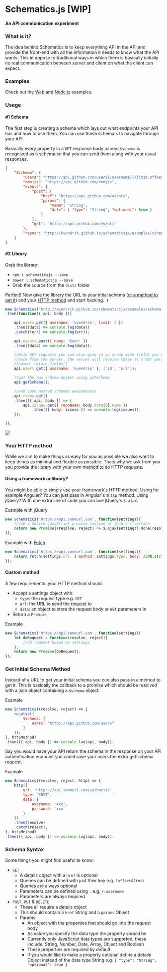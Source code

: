 Schematics.js [WIP]
===================
#### An API communication experiment

### What is it?
The idea behind Schematics is to keep everything API in the API and provide the front-end with all the information it needs to know what the API wants. This in oppose to traditional ways in which there is basically initially no real communication between server and client on what the client can expect.

### Examples
Check out the [Web](https://github.com/kvendrik/schematicsjs/blob/gh-pages/examples/web/index.html) and [Node.js](https://github.com/kvendrik/schematicsjs/blob/gh-pages/examples/node/index.js) examples.

### Usage

#### #1 Schema
The first step is creating a schema which lays out what endpoints your API has and how to use them. You can use these schema's to navigate through your API. 

Basically every property in a `GET` response body named `$schema` is recognized as a schema so that you can send them along with your usual responses.
```json
{
    "$schema": {
        "users": "https://api.github.com/users{/username}{?limit,offset}",
        "emojis": "https://api.github.com/emojis",
        "events": {
            "post": {
                "href": "https://api.github.com/events",
                "params": {
                    "name": "String",
                    "date": { "type": "String", "optional": true }
                }
            },
            "get": "https://api.github.com/events"
        },
        "repos": "http://kvendrik.github.io/schematicsjs/examples/schema-repos.json"
    }
}
```

#### #2 Library
Grab the library:
* `npm i schematicsjs --save`
* `bower i schematicsjs --save`
* Grab the source from the `dist/` folder

Perfect! Now give the library the URL to your intial schema ([or a method to get it](#get-initial-schema-method)) and your [HTTP method](#your-http-method) and start hacking. :)
```javascript
new Schematics('http://kvendrik.github.io/schematicsjs/examples/schema.json', httpMethod)
.then(function({ api, body }){

    api.users.get({ username: 'kvendrik', limit: 5 })
    .then((data) => console.log(data))
    .catch((err) => console.log(err));

    api.events.post({ name: 'Koen' })
    .then((data) => console.log(data));

    //With GET requests you can also give in an array with fields you want 
    //back from the server. The server will receive these as a GET parameter 
    //named `return_fields[]`
    api.users.get({ username: 'kvendrik' }, ['id', 'url']);

    //get the raw schema object using getSchema
    api.getSchema();

    //and some nested schemas awesomeness
    api.repos.get()
    .then(({ api, body }) => {
        api.issues.get({ repoName: body.data[0].name })
            .then(({ body: issues }) => console.log(issues));
    });

});
```

![](http://i.giphy.com/TlQHWni5OwcCs.gif)

### Your HTTP method
While we aim to make things as easy for you as possible we also want to keep things as minimal and flexible as possible. Thats why we ask from you you provide the library with your own method to do HTTP requests.

#### Using a framework or library?
You might be able to simply use your framework's HTTP method. Using for example Angular? You can just pass in Angular's `$http` method. Using jQuery? With one extra line of code you can use jQuery's `$.ajax`.

Example with jQuery
```javascript
new Schematics('https://api.someurl.com', function(settings){
    //use a native JavaScript promise instead of jQuery's version
    return new Promise((resolve, reject) => $.ajax(settings).done(resolve).fail(reject));
});
```

Example with [Fetch](https://github.com/github/fetch)
```javascript
new Schematics('https://api.someurl.com', function(settings){
    return fetch(settings.url, { method: settings.type, body: JSON.stringify(settings.data) })
});
```

#### Custom method
A few requirements: your HTTP method should:
* Accept a settings object with:
    * `type`: the request type e.g. `GET`
    * `url`: the URL to send the request to
    * `data`: an object to store the request body or `GET` parameters in
* Return a `Promise`

Example
```javascript
new Schematics('https://api.someurl.com', function(settings){
    let doRequest = function(resolve, reject){
        //do request based on settings
    };
    return new Promise(doRequest);
});
```

### Get Initial Schema Method
Instead of a URL to get your initial schema you can also pass in a method to get it. This is basically the callback to a promise which should be resolved with a json object containing a `$schema` object.

Example
```javascript
new Schematics((resolve, reject) => {
    resolve({
        $schema: {
            users: "https://api.github.com/users"
        }
    });
}, httpMethod)
.then(({ api, body }) => console.log(api, body));
```

Say you would have your API return the schema in the response on your API authentication endpoint you could save your users the extra get schema request.

Example
```javascript
new Schematics((resolve, reject, http) => {
    http({
        url: 'https://api.someurl.com/authorize',
        type: 'POST',
        data: {
            username: 'xxx',
            password: 'xxx'
        }
    })
    .then(resolve)
    .catch(reject);
}, httpMethod)
.then(({ api, body }) => console.log(api, body));
```

### Schema Syntax
Some things you might find useful to know:

* `GET`
    * A details object with a `href` is optional
    * Queries can be defined with just their key e.g. `?offset&limit`
    * Queries are always optional
    * Parameters can be defined using `:` e.g. `/:username`
    * Parameters are always required
* `POST`, `PUT` & `DELETE`
    * These all require a details object
    * This should contain a `href` String and a `params` Object
    * Params
        * An object with the properties that should go into the request body
        * As value you specify the data type the property should be
        * Currently only JavaScript data types are supported, these include: String, Number, Date, Array, Object and Boolean
        * These properties are required by default
        * If you would like to make a property optional define a details Object instead of the data type String e.g. `{ "type": "String", "optional": true }`
